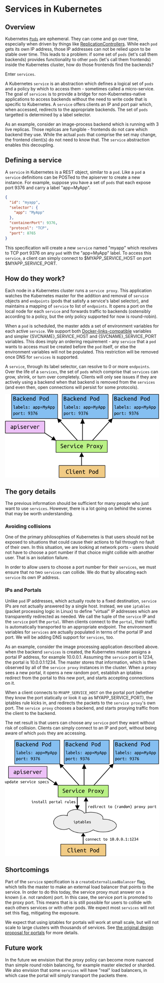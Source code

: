# Services in Kubernetes

## Overview

Kubernetes [`Pods`](pods.md) are ephemeral.  They can come and go over time, especially when
driven by things like [ReplicationControllers](replication-controller.md).
While each `pod` gets its own IP address, those IP addresses can not be relied
upon to be stable over time.  This leads to a problem: if some set of `pods`
(let's call them backends) provides functionality to other `pods` (let's call
them frontends) inside the Kubernetes cluster, how do those frontends find the
backends?

Enter `services`.

A Kubernetes `service` is an abstraction which defines a logical set of `pods` and
a policy by which to access them - sometimes called a micro-service.  The goal
of `services` is to provide a bridge for non-Kubernetes-native applications to
access backends without the need to write code that is specific to Kubernetes.
A `service` offers clients an IP and port pair which, when accessed, redirects
to the appropriate backends.  The set of `pods` targetted is determined by a label
selector.

As an example, consider an image-process backend which is running with 3 live
replicas.  Those replicas are fungible - frontends do not care which backend
they use.  While the actual `pods` that comprise the set may change, the
frontend client(s) do not need to know that.  The `service` abstraction
enables this decoupling.

## Defining a service

A `service` in Kubernetes is a REST object, similar to a `pod`.  Like a `pod` a
`service` definitions can be POSTed to the apiserver to create a new instance.
For example, suppose you have a set of `pods` that each expose port 9376 and
carry a label "app=MyApp".

```json
{
  "id": "myapp",
  "selector": {
    "app": "MyApp"
  },
  "containerPort": 9376,
  "protocol": "TCP",
  "port": 8765
}
```

This specification will create a new `service` named "myapp" which resolves to
TCP port 9376 on any `pod` with the "app=MyApp" label.  To access this
`service`, a client can simply connect to $MYAPP_SERVICE_HOST on port
$MYAPP_SERVICE_PORT.

## How do they work?

Each node in a Kubernetes cluster runs a `service proxy`.  This application
watches the Kubernetes master for the addition and removal of `service`
objects and `endpoints` (pods that satisfy a service's label selector), and
maintains a mapping of `service` to list of `endpoints`.  It opens a port on the
local node for each `service` and forwards traffic to backends (ostensibly
according to a policy, but the only policy supported for now is round-robin).

When a `pod` is scheduled, the master adds a set of environment variables for
each active `service`.  We support both
[Docker-links-compatible](https://docs.docker.com/userguide/dockerlinks/)
variables and simpler {SVCNAME}_SERVICE_HOST and {SVCNAME}_SERVICE_PORT
variables.  This does imply an ordering requirement - any `service` that a `pod`
wants to access must be created before the `pod` itself, or else the environment
variables will not be populated.  This restriction will be removed once DNS for
`services` is supported.

A `service`, through its label selector, can resolve to 0 or more `endpoints`.
Over the life of a `services`, the set of `pods` which comprise that
`services` can
grow, shrink, or turn over completely.  Clients will only see issues if they are
actively using a backend when that backend is removed from the `services` (and even
then, open connections will persist for some protocols).

![Services overview diagram](services_overview.png)

## The gory details

The previous information should be sufficient for many people who just want to
use `services`.  However, there is a lot going on behind the scenes that may be
worth understanding.

### Avoiding collisions

One of the primary philosophies of Kubernetes is that users should not be
exposed to situations that could cause their actions to fail through no fault
of their own.  In this situation, we are looking at network ports - users
should not have to choose a port number if that choice might collide with
another user.  That is an isolation failure.

In order to allow users to choose a port number for their `services`, we must
ensure that no two `services` can collide.  We do that by allocating each
`service` its own IP address.

### IPs and Portals

Unlike `pod` IP addresses, which actually route to a fixed destination,
`service` IPs are not actually answered by a single host.  Instead, we use
`iptables` (packet processing logic in Linux) to define "virtual" IP addresses
which are transparently redirected as needed.  We call the tuple of the
`service` IP and the `service` port the `portal`.  When clients connect to the
`portal`, their traffic is automatically transported to an appropriate
endpoint.  The environment variables for `services` are actually populated in
terms of the portal IP and port.  We will be adding DNS support for
`services`, too.

As an example, consider the image processing application described above.
when the backend `services` is created, the Kubernetes master assigns a portal
IP address, for example 10.0.0.1.  Assuming the `service` port is 1234, the
portal is 10.0.0.1:1234.  The master stores that information, which is then
observed by all of the `service proxy` instances in the cluster.  When a proxy
sees a new portal, it opens a new random port, establish an iptables redirect
from the portal to this new port, and starts accepting connections on it.

When a client connects to `MYAPP_SERVICE_HOST` on the portal port (whether
they know the port statically or look it up as MYAPP_SERVICE_PORT), the
iptables rule kicks in, and redirects the packets to the `service proxy`'s own
port.  The `service proxy` chooses a backend, and starts proxying traffic from
the client to the backend.

The net result is that users can choose any `service` port they want without
risk of collision.  Clients can simply connect to an IP and port, without
being aware of which `pods` they are accessing.

![Services detailed diagram](services_detail.png)

## Shortcomings

Part of the `service` specification is a `createExternalLoadBalancer` flag,
which tells the master to make an external load balancer that points to the
service.  In order to do this today, the service proxy must answer on a known
(i.e. not random) port.  In this case, the service port is promoted to the
proxy port.  This means that is is still possible for users to collide with
each others services or with other pods.  We expect most `services` will not
set this flag, mitigating the exposure.

We expect that using iptables for portals will work at small scale, but will
not scale to large clusters with thousands of services.  See [the original
design proposal for
portals](https://github.com/GoogleCloudPlatform/kubernetes/issues/1107) for
more details.

## Future work

In the future we envision that the proxy policy can become more nuanced than
simple round robin balancing, for example master elected or sharded.  We also
envision that some `services` will have "real" load balancers, in which case the
portal will simply transport the packets there.
